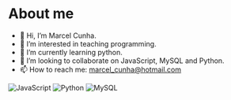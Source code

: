 # About me
- 👋 Hi, I’m Marcel Cunha.
- 👀 I’m interested in teaching programming.
- 🌱 I’m currently learning python.
- 💞️ I’m looking to collaborate on JavaScript, MySQL and Python.
- 📫 How to reach me: marcel_cunha@hotmail.com

<!---
marcelcunha80/marcelcunha80 is a ✨ special ✨ repository because its `README.md` (this file) appears on your GitHub profile.
You can click the Preview link to take a look at your changes.
--->

![JavaScript](https://img.shields.io/badge/JavaScript-F7DF1E?style=for-the-badge&logo=javascript&logoColor=black)
![Python](https://img.shields.io/badge/Python-14354C?style=for-the-badge&logo=python&logoColor=white)
![MySQL](https://img.shields.io/badge/MySQL-00000F?style=for-the-badge&logo=mysql&logoColor=white)
